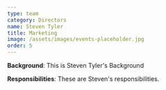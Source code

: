 ```yaml
---
type: team
category: Directors
name: Steven Tyler
title: Marketing
image: /assets/images/events-placeholder.jpg
order: 5
---
```

**Background**: This is Steven Tyler's Background

**Responsibilities**: These are Steven's responsibilities.
